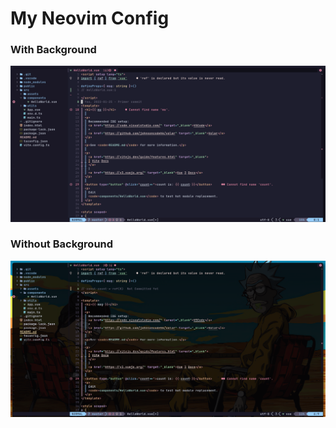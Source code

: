 # My Neovim Config

### With Background

![Background](./background.png)

### Without Background

![Transparent Background](./no-background.png)
